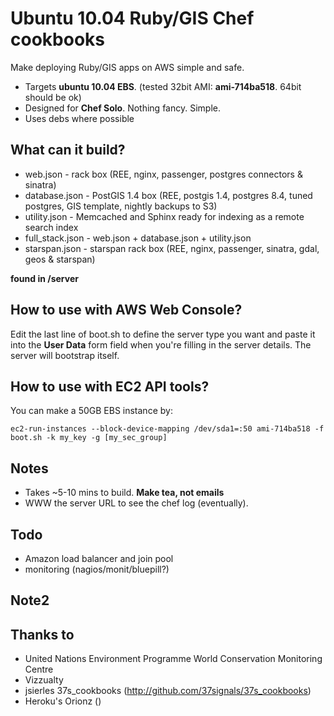 Ubuntu 10.04 Ruby/GIS Chef cookbooks
==============================================

Make deploying Ruby/GIS apps on AWS simple and safe. 

* Targets **ubuntu 10.04 EBS**. (tested 32bit AMI: **ami-714ba518**. 64bit should be ok)
* Designed for **Chef Solo**. Nothing fancy. Simple.
* Uses debs where possible

What can it build?
------------------
* web.json - rack box (REE, nginx, passenger, postgres connectors & sinatra)
* database.json - PostGIS 1.4 box (REE, postgis 1.4, postgres 8.4, tuned postgres, GIS template, nightly backups to S3)
* utility.json - Memcached and Sphinx ready for indexing as a remote search index
* full_stack.json - web.json + database.json + utility.json
* starspan.json - starspan rack box (REE, nginx, passenger, sinatra, gdal, geos & starspan)

**found in /server**

How to use with AWS Web Console?
--------------------------------
Edit the last line of boot.sh to define the server type you want and paste it into the **User Data** form field when you're filling in the server details. The server will bootstrap itself.

How to use with EC2 API tools?
--------------------------------
You can make a 50GB EBS instance by:

    ec2-run-instances --block-device-mapping /dev/sda1=:50 ami-714ba518 -f boot.sh -k my_key -g [my_sec_group]

Notes
------
* Takes ~5-10 mins to build. **Make tea, not emails**
* WWW the server URL to see the chef log (eventually).

Todo
-----
* Amazon load balancer and join pool
* monitoring (nagios/monit/bluepill?)

Note2
------


Thanks to
----------
* United Nations Environment Programme World Conservation Monitoring Centre
* Vizzualty
* jsierles 37s_cookbooks (http://github.com/37signals/37s_cookbooks)
* Heroku's Orionz ()
